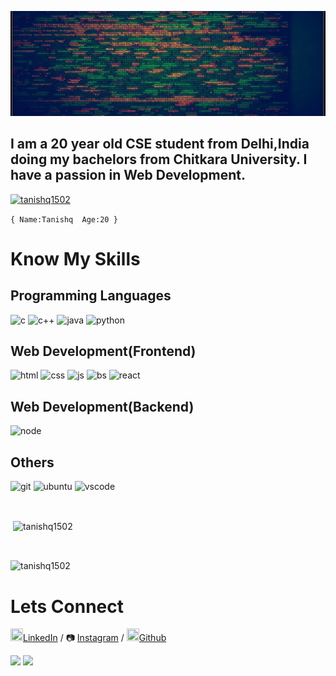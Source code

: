 ![headingBg](https://github.com/tanishq1502/tanishq1502/blob/main/code.jpg)

## I am a 20 year old CSE student from Delhi,India doing my bachelors from Chitkara University. I have a passion in Web Development.

<a href="https://github.com/ryo-ma/github-profile-trophy"><img src="https://github-profile-trophy.vercel.app/?username=tanishq1502" alt="tanishq1502" /></a>
<br>

``
{
    Name:Tanishq 
    Age:20
}
``
# Know My Skills

## Programming Languages
<img src="https://cdn.jsdelivr.net/gh/devicons/devicon/icons/c/c-original.svg" alt="c" width="40" height="40" /> <img src="https://cdn.jsdelivr.net/gh/devicons/devicon/icons/cplusplus/cplusplus-original.svg" alt="c++" width="40" height="40" /> <img src="https://cdn.jsdelivr.net/gh/devicons/devicon/icons/java/java-original-wordmark.svg" alt="java" width="40" height="40"/> <img src="https://cdn.jsdelivr.net/gh/devicons/devicon/icons/python/python-original-wordmark.svg" alt="python" width="40" height="40" />

## Web Development(Frontend)
<img src="https://cdn.jsdelivr.net/gh/devicons/devicon/icons/html5/html5-original-wordmark.svg" alt="html" width="40" height="40" /> <img src="https://cdn.jsdelivr.net/gh/devicons/devicon/icons/css3/css3-original-wordmark.svg" alt="css" width="40" height="40" /> <img src="https://cdn.jsdelivr.net/gh/devicons/devicon/icons/javascript/javascript-original.svg" alt="js" width="40" height="40"/> <img src="https://cdn.jsdelivr.net/gh/devicons/devicon/icons/bootstrap/bootstrap-plain.svg" alt="bs" width="40" height="40"/> <img src="https://cdn.jsdelivr.net/gh/devicons/devicon/icons/react/react-original.svg" alt="react" width="40" height="40"/>

## Web Development(Backend)
<img src="https://cdn.jsdelivr.net/gh/devicons/devicon/icons/nodejs/nodejs-original.svg" alt="node" width="40" height="40"/>

## Others
<img src="https://cdn.jsdelivr.net/gh/devicons/devicon/icons/git/git-original-wordmark.svg" alt="git" width="40" height="40"/> <img src="https://cdn.jsdelivr.net/gh/devicons/devicon/icons/ubuntu/ubuntu-plain.svg" alt="ubuntu" width="40" height="40"/> <img src="https://cdn.jsdelivr.net/gh/devicons/devicon/icons/vscode/vscode-original.svg" alt="vscode" width="40" height="40"/>

<br>
<p>&nbsp;<img align="center" src="https://github-readme-stats.vercel.app/api?username=tanishq1502&show_icons=true&locale=en&theme=radical" alt="tanishq1502" /></p>
<br>
<p><img align="center" src="https://github-readme-streak-stats.herokuapp.com/?user=tanishq1502&theme=radical" alt="tanishq1502" /></p>


# Lets Connect

<img src="https://cdn.jsdelivr.net/gh/devicons/devicon/icons/linkedin/linkedin-original.svg" width="20" height="20" />[LinkedIn][LinkedIn] / 📷 [Instagram][Instagram] / <img src="https://cdn.jsdelivr.net/gh/devicons/devicon/icons/github/github-original.svg" width="20" height="20"/>[Github][Github]

![](http://ForTheBadge.com/images/badges/built-by-developers.svg)    ![](http://ForTheBadge.com/images/badges/built-with-love.svg)


[Github]:https://github.com/tanishq1502
[LinkedIn]:https://www.linkedin.com/in/tanishq-s-83a64b125/
[Instagram]:https://www.instagram.com/_tanishqq_/
